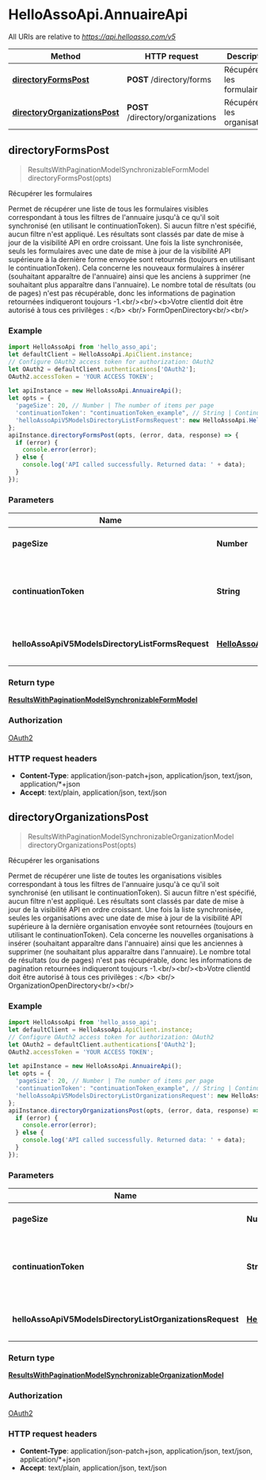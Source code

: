 # HelloAssoApi.AnnuaireApi

All URIs are relative to *https://api.helloasso.com/v5*

Method | HTTP request | Description
------------- | ------------- | -------------
[**directoryFormsPost**](AnnuaireApi.md#directoryFormsPost) | **POST** /directory/forms | Récupérer les formulaires
[**directoryOrganizationsPost**](AnnuaireApi.md#directoryOrganizationsPost) | **POST** /directory/organizations | Récupérer les organisations



## directoryFormsPost

> ResultsWithPaginationModelSynchronizableFormModel directoryFormsPost(opts)

Récupérer les formulaires

Permet de récupérer une liste de tous les formulaires visibles correspondant à tous les filtres de l&#39;annuaire jusqu&#39;à ce qu&#39;il soit synchronisé (en utilisant le continuationToken). Si aucun filtre n&#39;est spécifié, aucun filtre n&#39;est appliqué. Les résultats sont classés par date de mise à jour de la visibilité API en ordre croissant. Une fois la liste synchronisée, seuls les formulaires avec une date de mise à jour de la visibilité API supérieure à la dernière forme envoyée sont retournés (toujours en utilisant le continuationToken). Cela concerne les nouveaux formulaires à insérer (souhaitant apparaître de l&#39;annuaire) ainsi que les anciens à supprimer (ne souhaitant plus apparaître dans l&#39;annuaire). Le nombre total de résultats (ou de pages) n&#39;est pas récupérable, donc les informations de pagination retournées indiqueront toujours -1.&lt;br/&gt;&lt;br/&gt;&lt;b&gt;Votre clientId doit être autorisé à tous ces privilèges : &lt;/b&gt; &lt;br/&gt; FormOpenDirectory&lt;br/&gt;&lt;br/&gt;

### Example

```javascript
import HelloAssoApi from 'hello_asso_api';
let defaultClient = HelloAssoApi.ApiClient.instance;
// Configure OAuth2 access token for authorization: OAuth2
let OAuth2 = defaultClient.authentications['OAuth2'];
OAuth2.accessToken = 'YOUR ACCESS TOKEN';

let apiInstance = new HelloAssoApi.AnnuaireApi();
let opts = {
  'pageSize': 20, // Number | The number of items per page
  'continuationToken': "continuationToken_example", // String | Continuation Token from which we wish to retrieve results
  'helloAssoApiV5ModelsDirectoryListFormsRequest': new HelloAssoApi.HelloAssoApiV5ModelsDirectoryListFormsRequest() // HelloAssoApiV5ModelsDirectoryListFormsRequest | Body which contains the filters to apply
};
apiInstance.directoryFormsPost(opts, (error, data, response) => {
  if (error) {
    console.error(error);
  } else {
    console.log('API called successfully. Returned data: ' + data);
  }
});
```

### Parameters


Name | Type | Description  | Notes
------------- | ------------- | ------------- | -------------
 **pageSize** | **Number**| The number of items per page | [optional] [default to 20]
 **continuationToken** | **String**| Continuation Token from which we wish to retrieve results | [optional] 
 **helloAssoApiV5ModelsDirectoryListFormsRequest** | [**HelloAssoApiV5ModelsDirectoryListFormsRequest**](HelloAssoApiV5ModelsDirectoryListFormsRequest.md)| Body which contains the filters to apply | [optional] 

### Return type

[**ResultsWithPaginationModelSynchronizableFormModel**](ResultsWithPaginationModelSynchronizableFormModel.md)

### Authorization

[OAuth2](../README.md#OAuth2)

### HTTP request headers

- **Content-Type**: application/json-patch+json, application/json, text/json, application/*+json
- **Accept**: text/plain, application/json, text/json


## directoryOrganizationsPost

> ResultsWithPaginationModelSynchronizableOrganizationModel directoryOrganizationsPost(opts)

Récupérer les organisations

Permet de récupérer une liste de toutes les organisations visibles correspondant à tous les filtres de l&#39;annuaire jusqu&#39;à ce qu&#39;il soit synchronisé (en utilisant le continuationToken). Si aucun filtre n&#39;est spécifié, aucun filtre n&#39;est appliqué. Les résultats sont classés par date de mise à jour de la visibilité API en ordre croissant. Une fois la liste synchronisée, seules les organisations avec une date de mise à jour de la visibilité API supérieure à la dernière organisation envoyée sont retournées (toujours en utilisant le continuationToken). Cela concerne les nouvelles organisations à insérer (souhaitant apparaître dans l&#39;annuaire) ainsi que les anciennes à supprimer (ne souhaitant plus apparaître dans l&#39;annuaire). Le nombre total de résultats (ou de pages) n&#39;est pas récupérable, donc les informations de pagination retournées indiqueront toujours -1.&lt;br/&gt;&lt;br/&gt;&lt;b&gt;Votre clientId doit être autorisé à tous ces privilèges : &lt;/b&gt; &lt;br/&gt; OrganizationOpenDirectory&lt;br/&gt;&lt;br/&gt;

### Example

```javascript
import HelloAssoApi from 'hello_asso_api';
let defaultClient = HelloAssoApi.ApiClient.instance;
// Configure OAuth2 access token for authorization: OAuth2
let OAuth2 = defaultClient.authentications['OAuth2'];
OAuth2.accessToken = 'YOUR ACCESS TOKEN';

let apiInstance = new HelloAssoApi.AnnuaireApi();
let opts = {
  'pageSize': 20, // Number | The number of items per page
  'continuationToken': "continuationToken_example", // String | Continuation Token from which we wish to retrieve results
  'helloAssoApiV5ModelsDirectoryListOrganizationsRequest': new HelloAssoApi.HelloAssoApiV5ModelsDirectoryListOrganizationsRequest() // HelloAssoApiV5ModelsDirectoryListOrganizationsRequest | Body which contains the filters to apply
};
apiInstance.directoryOrganizationsPost(opts, (error, data, response) => {
  if (error) {
    console.error(error);
  } else {
    console.log('API called successfully. Returned data: ' + data);
  }
});
```

### Parameters


Name | Type | Description  | Notes
------------- | ------------- | ------------- | -------------
 **pageSize** | **Number**| The number of items per page | [optional] [default to 20]
 **continuationToken** | **String**| Continuation Token from which we wish to retrieve results | [optional] 
 **helloAssoApiV5ModelsDirectoryListOrganizationsRequest** | [**HelloAssoApiV5ModelsDirectoryListOrganizationsRequest**](HelloAssoApiV5ModelsDirectoryListOrganizationsRequest.md)| Body which contains the filters to apply | [optional] 

### Return type

[**ResultsWithPaginationModelSynchronizableOrganizationModel**](ResultsWithPaginationModelSynchronizableOrganizationModel.md)

### Authorization

[OAuth2](../README.md#OAuth2)

### HTTP request headers

- **Content-Type**: application/json-patch+json, application/json, text/json, application/*+json
- **Accept**: text/plain, application/json, text/json

